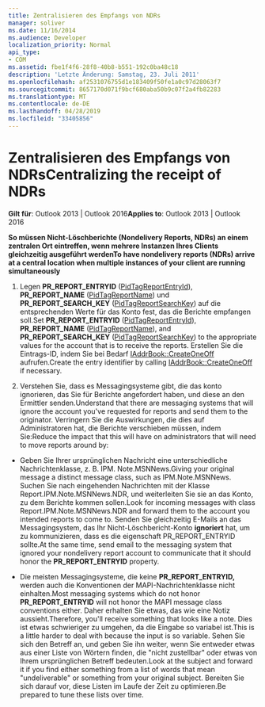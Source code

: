 ```yaml
---
title: Zentralisieren des Empfangs von NDRs
manager: soliver
ms.date: 11/16/2014
ms.audience: Developer
localization_priority: Normal
api_type:
- COM
ms.assetid: fbe1f4f6-28f8-40b8-b551-192c0ba48c18
description: 'Letzte Änderung: Samstag, 23. Juli 2011'
ms.openlocfilehash: af2531076755d1e183409f50fe1a0c97d28063f7
ms.sourcegitcommit: 8657170d071f9bcf680aba50b9c07f2a4fb82283
ms.translationtype: MT
ms.contentlocale: de-DE
ms.lasthandoff: 04/28/2019
ms.locfileid: "33405856"
---
```

# <a name="centralizing-the-receipt-of-ndrs"></a><span data-ttu-id="08779-103">Zentralisieren des Empfangs von NDRs</span><span class="sxs-lookup"><span data-stu-id="08779-103">Centralizing the receipt of NDRs</span></span>

<span data-ttu-id="08779-104">**Gilt für**: Outlook 2013 | Outlook 2016</span><span class="sxs-lookup"><span data-stu-id="08779-104">**Applies to**: Outlook 2013 | Outlook 2016</span></span> 
  
<span data-ttu-id="08779-105">**So müssen Nicht-Löschberichte (Nondelivery Reports, NDRs) an einem zentralen Ort eintreffen, wenn mehrere Instanzen Ihres Clients gleichzeitig ausgeführt werden**</span><span class="sxs-lookup"><span data-stu-id="08779-105">**To have nondelivery reports (NDRs) arrive at a central location when multiple instances of your client are running simultaneously**</span></span>
  
1. <span data-ttu-id="08779-106">Legen **PR_REPORT_ENTRYID** ([PidTagReportEntryId](pidtagreportentryid-canonical-property.md)), **PR_REPORT_NAME** ([PidTagReportName](pidtagreportname-canonical-property.md)) und **PR_REPORT_SEARCH_KEY** ([PidTagReportSearchKey](pidtagreportsearchkey-canonical-property.md)) auf die entsprechenden Werte für das Konto fest, das die Berichte empfangen soll.</span><span class="sxs-lookup"><span data-stu-id="08779-106">Set **PR_REPORT_ENTRYID** ([PidTagReportEntryId](pidtagreportentryid-canonical-property.md)), **PR_REPORT_NAME** ([PidTagReportName](pidtagreportname-canonical-property.md)), and **PR_REPORT_SEARCH_KEY** ([PidTagReportSearchKey](pidtagreportsearchkey-canonical-property.md)) to the appropriate values for the account that is to receive the reports.</span></span> <span data-ttu-id="08779-107">Erstellen Sie die Eintrags-ID, indem Sie bei Bedarf [IAddrBook::CreateOneOff](iaddrbook-createoneoff.md) aufrufen.</span><span class="sxs-lookup"><span data-stu-id="08779-107">Create the entry identifier by calling [IAddrBook::CreateOneOff](iaddrbook-createoneoff.md) if necessary.</span></span> 
    
2. <span data-ttu-id="08779-108">Verstehen Sie, dass es Messagingsysteme gibt, die das konto ignorieren, das Sie für Berichte angefordert haben, und diese an den Ermittler senden.</span><span class="sxs-lookup"><span data-stu-id="08779-108">Understand that there are messaging systems that will ignore the account you've requested for reports and send them to the originator.</span></span> <span data-ttu-id="08779-109">Verringern Sie die Auswirkungen, die dies auf Administratoren hat, die Berichte verschieben müssen, indem Sie:</span><span class="sxs-lookup"><span data-stu-id="08779-109">Reduce the impact that this will have on administrators that will need to move reports around by:</span></span>
    
- <span data-ttu-id="08779-110">Geben Sie Ihrer ursprünglichen Nachricht eine unterschiedliche Nachrichtenklasse, z. B. IPM. Note.MSNNews.</span><span class="sxs-lookup"><span data-stu-id="08779-110">Giving your original message a distinct message class, such as IPM.Note.MSNNews.</span></span> <span data-ttu-id="08779-111">Suchen Sie nach eingehenden Nachrichten mit der Klasse Report.IPM.Note.MSNNews.NDR, und weiterleiten Sie sie an das Konto, zu dem Berichte kommen sollen.</span><span class="sxs-lookup"><span data-stu-id="08779-111">Look for incoming messages with class Report.IPM.Note.MSNNews.NDR and forward them to the account you intended reports to come to.</span></span> <span data-ttu-id="08779-112">Senden Sie gleichzeitig E-Mails an das Messagingsystem, das Ihr Nicht-Löschbericht-Konto **ignoriert** hat, um zu kommunizieren, dass es die eigenschaft PR_REPORT_ENTRYID sollte.</span><span class="sxs-lookup"><span data-stu-id="08779-112">At the same time, send email to the messaging system that ignored your nondelivery report account to communicate that it should honor the **PR_REPORT_ENTRYID** property.</span></span> 
    
- <span data-ttu-id="08779-113">Die meisten Messagingsysteme, die keine **PR_REPORT_ENTRYID,** werden auch die Konventionen der MAPI-Nachrichtenklasse nicht einhalten.</span><span class="sxs-lookup"><span data-stu-id="08779-113">Most messaging systems which do not honor **PR_REPORT_ENTRYID** will not honor the MAPI message class conventions either.</span></span> <span data-ttu-id="08779-114">Daher erhalten Sie etwas, das wie eine Notiz aussieht.</span><span class="sxs-lookup"><span data-stu-id="08779-114">Therefore, you'll receive something that looks like a note.</span></span> <span data-ttu-id="08779-115">Dies ist etwas schwieriger zu umgehen, da die Eingabe so variabel ist.</span><span class="sxs-lookup"><span data-stu-id="08779-115">This is a little harder to deal with because the input is so variable.</span></span> <span data-ttu-id="08779-116">Sehen Sie sich den Betreff an, und geben Sie ihn weiter, wenn Sie entweder etwas aus einer Liste von Wörtern finden, die "nicht zustellbar" oder etwas von Ihrem ursprünglichen Betreff bedeuten.</span><span class="sxs-lookup"><span data-stu-id="08779-116">Look at the subject and forward it if you find either something from a list of words that mean "undeliverable" or something from your original subject.</span></span> <span data-ttu-id="08779-117">Bereiten Sie sich darauf vor, diese Listen im Laufe der Zeit zu optimieren.</span><span class="sxs-lookup"><span data-stu-id="08779-117">Be prepared to tune these lists over time.</span></span> 
    

